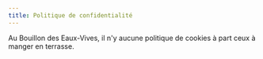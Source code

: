 ```yaml
---
title: Politique de confidentialité
---
```

Au Bouillon des Eaux-Vives, il n'y aucune politique de cookies à part ceux à manger en terrasse.
